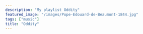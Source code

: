 ```yaml
---
description: "My playlist Oddity"
featured_image: "/images/Pope-Edouard-de-Beaumont-1844.jpg"
tags: ["music"]
title: "Oddity"
---
```



